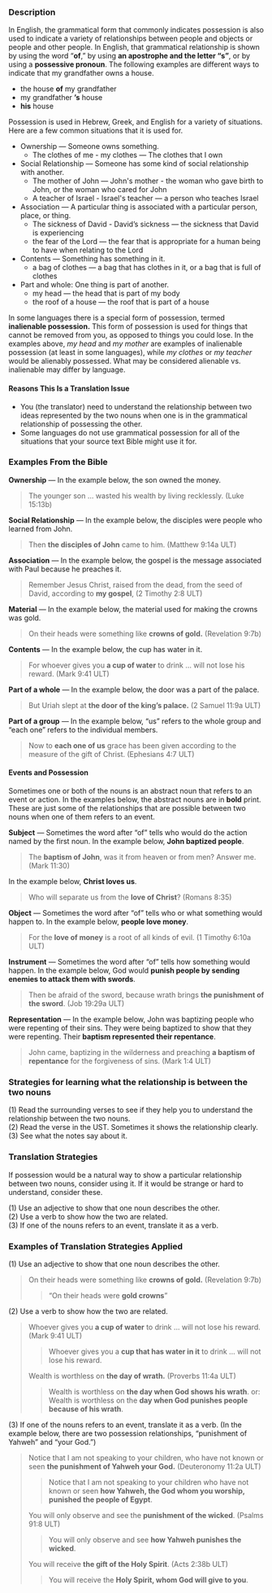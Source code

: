 ### Description

In English, the grammatical form that commonly indicates possession is also used to indicate a variety of relationships between people and objects or people and other people. In English, that grammatical relationship is shown by using the word “**of**,” by using **an apostrophe and the letter “s”**, or by using a **possessive pronoun**. The following examples are different ways to indicate that my grandfather owns a house.

* the house **of** my grandfather
* my grandfather **’s** house
* **his** house

Possession is used in Hebrew, Greek, and English for a variety of situations. Here are a few common situations that it is used for.

* Ownership — Someone owns something.
    * The clothes of me - my clothes — The clothes that I own 
* Social Relationship — Someone has some kind of social relationship with another.
    * The mother of John — John's mother - the woman who gave birth to John, or the woman who cared for John 
    * A teacher of Israel - Israel's teacher — a person who teaches Israel 
* Association — A particular thing is associated with a particular person, place, or thing.
    * The sickness of David - David’s sickness — the sickness that David is experiencing 
    * the fear of the Lord — the fear that is appropriate for a human being to have when relating to the Lord
* Contents — Something has something in it.
    * a bag of clothes — a bag that has clothes in it, or a bag that is full of clothes
* Part and whole: One thing is part of another.
    * my head — the head that is part of my body
    * the roof of a house — the roof that is part of a house

In some languages there is a special form of possession, termed **inalienable possession.** This form of possession is used for things that cannot be removed from you, as opposed to things you could lose. In the examples above, *my head* and *my mother* are examples of inalienable possession (at least in some languages), while *my clothes* or *my teacher* would be alienably possessed. What may be considered alienable vs. inalienable may differ by language.

#### Reasons This Is a Translation Issue

* You (the translator) need to understand the relationship between two ideas represented by the two nouns when one is in the grammatical relationship of possessing the other.
* Some languages do not use grammatical possession for all of the situations that your source text Bible might use it for.

### Examples From the Bible

**Ownership** — In the example below, the son owned the money.

> The younger son … wasted his wealth by living recklessly. (Luke 15:13b)

**Social Relationship** — In the example below, the disciples were people who learned from John.

> Then **the disciples of John** came to him. (Matthew 9:14a ULT)

**Association** — In the example below, the gospel is the message associated with Paul because he preaches it.

> Remember Jesus Christ, raised from the dead, from the seed of David, according to **my gospel**, (2 Timothy 2:8 ULT)

**Material** — In the example below, the material used for making the crowns was gold.

> On their heads were something like **crowns of gold.** (Revelation 9:7b)

**Contents** — In the example below, the cup has water in it.

> For whoever gives you **a cup of water** to drink … will not lose his reward. (Mark 9:41 ULT)

**Part of a whole** — In the example below, the door was a part of the palace.

> But Uriah slept at **the door of the king’s palace.** (2 Samuel 11:9a ULT)

**Part of a group** — In the example below, “us” refers to the whole group and “each one” refers to the individual members.

> Now to **each one of us** grace has been given according to the measure of the gift of Christ. (Ephesians 4:7 ULT)

#### Events and Possession

Sometimes one or both of the nouns is an abstract noun that refers to an event or action. In the examples below, the abstract nouns are in **bold** print. These are just some of the relationships that are possible between two nouns when one of them refers to an event.

**Subject** — Sometimes the word after “of” tells who would do the action named by the first noun. In the example below, **John baptized people**.

> The **baptism of John**, was it from heaven or from men? Answer me. (Mark 11:30)

In the example below, **Christ loves us**.

> Who will separate us from the **love of Christ**? (Romans 8:35)

**Object** — Sometimes the word after “of” tells who or what something would happen to. In the example below, **people love money**.

> For the **love of money** is a root of all kinds of evil. (1 Timothy 6:10a ULT)

**Instrument** — Sometimes the word after “of” tells how something would happen. In the example below, God would **punish people by sending enemies to attack them with swords**.

> Then be afraid of the sword, because wrath brings **the punishment of the sword**. (Job 19:29a ULT)

**Representation** — In the example below, John was baptizing people who were repenting of their sins. They were being baptized to show that they were repenting. Their **baptism represented their repentance**.

> John came, baptizing in the wilderness and preaching **a baptism of repentance** for the forgiveness of sins. (Mark 1:4 ULT)

### Strategies for learning what the relationship is between the two nouns

(1) Read the surrounding verses to see if they help you to understand the relationship between the two nouns.<br>
(2) Read the verse in the UST. Sometimes it shows the relationship clearly.<br>
(3) See what the notes say about it.

### Translation Strategies

If possession would be a natural way to show a particular relationship between two nouns, consider using it. If it would be strange or hard to understand, consider these.

(1) Use an adjective to show that one noun describes the other.<br>
(2) Use a verb to show how the two are related.<br>
(3) If one of the nouns refers to an event, translate it as a verb.

### Examples of Translation Strategies Applied

(1) Use an adjective to show that one noun describes the other.

> On their heads were something like **crowns of gold.** (Revelation 9:7b)
>
> > “On their heads were **gold crowns**”

(2) Use a verb to show how the two are related.

> Whoever gives you **a cup of water** to drink … will not lose his reward. (Mark 9:41 ULT)
>
> > Whoever gives you a **cup that has water in it** to drink … will not lose his reward.
>
> Wealth is worthless on **the day of wrath.** (Proverbs 11:4a ULT)
>
> > Wealth is worthless on **the day when God shows his wrath**.
> > or:
> > Wealth is worthless on the **day when God punishes people because of his wrath**.

(3) If one of the nouns refers to an event, translate it as a verb. (In the example below, there are two possession relationships, “punishment of Yahweh” and “your God.”)

> Notice that I am not speaking to your children, who have not known or seen **the punishment of Yahweh your God.** (Deuteronomy 11:2a ULT)
>
> > Notice that I am not speaking to your children who have not known or seen **how Yahweh, the God whom you worship, punished the people of Egypt**.
>
> You will only observe and see the **punishment of the wicked**. (Psalms 91:8 ULT)
>
> > You will only observe and see **how Yahweh punishes the wicked**.
>
> You will receive **the gift of the Holy Spirit**. (Acts 2:38b ULT)
>
> > You will receive the **Holy Spirit, whom God will give to you**.
